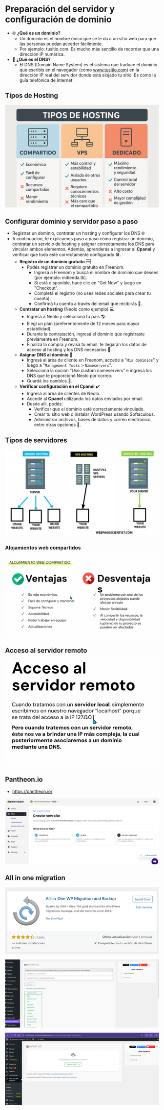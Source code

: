 # Preparación del servidor y configuración de dominio
- 🌐 **¿Qué es un dominio?**
    - Un dominio es el nombre único que se le da a un sitio web para que las personas puedan acceder fácilmente. 
    - Por ejemplo: tusitio.com. Es mucho más sencillo de recordar que una dirección IP numérica.
- 🧭 **¿Qué es el DNS?**
    - El DNS (Domain Name System) es el sistema que traduce el dominio que escribís en el navegador (como www.tusitio.com) en la dirección IP real del servidor donde está alojado tu sitio. Es como la guía telefónica de Internet.

## Tipos de Hosting
![Tipos Hosting](image.png)

## Configurar dominio y servidor paso a paso
- Registrar un dominio, contratar un hosting y configurar los DNS 🌐
- A continuación, te explicamos paso a paso cómo registrar un dominio, contratar un servicio de hosting y asignar correctamente los DNS para vincular ambos elementos. Además, aprenderás a ingresar al **Cpanel** y verificar que todo esté correctamente configurado 🛠️.
    - **Registro de un dominio gratuito** 🆓
        - Podés registrar un dominio gratuito en Freenom:
            - Ingresá a Freenom y buscá el nombre de dominio que desees (por ejemplo: mitienda.tk).
            - Si está disponible, hacé clic en "Get Now" y luego en "Checkout".
            - Completá el registro (no uses redes sociales para crear tu cuenta).
            - Confirmá tu cuenta a través del email que recibirás 📩.
    - **Contratar un hosting** (Neolo como ejemplo) 💻
        - Ingresá a Neolo y seleccioná tu país 🌎.
        - Elegí un plan (preferentemente de 12 meses para mayor estabilidad).
        - Durante la contratación, ingresá el dominio que registraste previamente en Freenom.
        - Finalizá la compra y revisá tu email: te llegarán los datos de acceso al hosting y los DNS necesarios 🔑.
    - **Asignar DNS al dominio** 🔄
        - Ingresá al área de cliente en Freenom, accedé a "`Mis dominios`" y luego a "`Management Tools` > `Nameservers`".
        - Seleccioná la opción “Use custom nameservers” e ingresá los DNS que te proporcionó Neolo por correo.
        - Guardá los cambios 💾.
    - **Verificar configuración en el Cpanel** ✔️
        - Ingresá al área de clientes de Neolo.
        - Accedé al **Cpanel** utilizando los datos enviados por email.
        - Desde allí, podés:
            - Verificar que el dominio esté correctamente vinculado.
            - Crear tu sitio web o instalar WordPress usando Softaculous.
            - Administrar archivos, bases de datos y correo electrónico, entre otras opciones 📂.

## Tipos de servidores
![Servidores](image-1.png)

### Alojamientos web compartidos
![Compartidos](image-2.png)

## Acceso al servidor remoto
![alt text](image-3.png)


## Pantheon.io
- https://pantheon.io/

![alt text](image-4.png)

## All in one migration
![alt text](image-5.png)

![alt text](image-6.png)

![alt text](image-7.png)